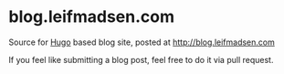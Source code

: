 # blog.leifmadsen.com
Source for [Hugo](https://gohugo.io/) based blog site, posted at http://blog.leifmadsen.com

If you feel like submitting a blog post, feel free to do it via pull request.
